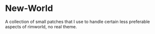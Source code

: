 # New-World
A collection of small patches that I use to handle certain less preferable aspects of rimworld, no real theme.
